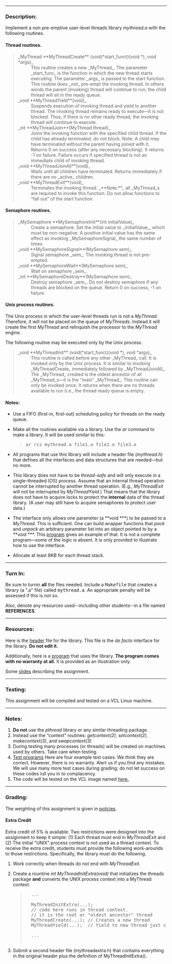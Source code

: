 * * *

### Description:

Implement a non pre-emptive user-level threads library _mythread.a_ with the following routines.

#### Thread routines.

> <dl>
> 
> <dt>_MyThread **MyThreadCreate** (void(*start_funct)(void *), void *args)_</dt>
> 
> <dd>This routine creates a new _MyThread_. The parameter _start_func_ is the function in which the new thread starts executing. The parameter _args_ is passed to the start function. This routine does _not_ pre-empt the invoking thread. In others words the parent (invoking) thread will continue to run; the child thread will sit in the ready queue.</dd>
> 
> <dt>_void **MyThreadYield**(void)_</dt>
> 
> <dd>Suspends execution of invoking thread and yield to another thread. The invoking thread remains ready to execute—it is not blocked. Thus, if there is no other ready thread, the invoking thread will continue to execute.</dd>
> 
> <dt>_int **MyThreadJoin**(MyThread thread)_</dt>
> 
> <dd>Joins the invoking function with the specified child thread. If the child has already terminated, do not block. Note: A child may have terminated without the parent having joined with it. Returns 0 on success (after any necessary blocking). It returns -1 on failure. Failure occurs if specified thread is not an immediate child of invoking thread.</dd>
> 
> <dt>_void **MyThreadJoinAll**(void)_</dt>
> 
> <dd>Waits until all children have terminated. Returns immediately if there are no _active_ children.</dd>
> 
> <dt>_void **MyThreadExit**(void)_</dt>
> 
> <dd>Terminates the invoking thread. _**Note:**_ all _MyThread_s are required to invoke this function. Do not allow functions to “fall out” of the start function.</dd>
> 
> </dl>

#### Semaphore routines.

> <dl>
> 
> <dt>_MySemaphore **MySemaphoreInit**(int initialValue)_</dt>
> 
> <dd>Create a semaphore. Set the initial value to _initialValue_, which must be non-negative. A positive initial value has the same effect as invoking _MySemaphoreSignal_ the same number of times.</dd>
> 
> <dt>_void **MySemaphoreSignal**(MySemaphore sem)_</dt>
> 
> <dd>Signal semaphore _sem_. The invoking thread is not pre-empted.</dd>
> 
> <dt>_void **MySemaphoreWait**(MySemaphore sem)_</dt>
> 
> <dd>Wait on semaphore _sem_.</dd>
> 
> <dt>_int **MySemaphoreDestroy**(MySemaphore sem)_</dt>
> 
> <dd>Destroy semaphore _sem_. Do not destroy semaphore if any threads are blocked on the queue. Return 0 on success, -1 on failure.</dd>
> 
> </dl>

#### Unix process routines.

The Unix process in which the user-level threads run is not a _MyThread_. Therefore, it will not be placed on the queue of _MyThreads._ Instead it will create the first _MyThread_ and relinquish the processor to the _MyThread_ engine.

The following routine may be executed only by the Unix process.

> <dl>
> 
> <dt>_void **MyThreadInit** (void(*start_funct)(void *), void *args)_</dt>
> 
> <dd>This routine is called before any other _MyThread_ call. It is invoked only by the Unix process. It is similar to invoking _MyThreadCreate_ immediately followed by _MyThreadJoinAll_. The _MyThread_ created is the oldest ancestor of all _MyThread_s—it is the “main” _MyThread_. This routine can only be invoked once. It returns when there are no threads available to run (i.e., the thread ready queue is empty.</dd>
> 
> </dl>

#### Notes:

*   Use a FIFO (first-in, first-out) scheduling policy for threads on the ready queue.
*   Make all the routines available via a library. Use the _ar_ command to make a library. It will be used similar to this:

    > <kbd>ar rcs mythread.a file1.o file2.o file3.o</kbd>

*   All programs that use this library will include a header file (_mythread.h_) that defines all the interfaces and data structures that are needed—but no more.
*   This library does not have to be _thread-safe_ and will only execute in a single-threaded (OS) process. Assume that an internal thread operation cannot be interrupted by another thread operation. (E.g., _MyThreadExit_ will not be interrupted by _MyThreadYield_.) That means that the library does not have to acquire locks to protect the **internal** data of the thread library. (A user may still have to acquire semaphores to protect user data.)
*   The interface only allows one parameter (a **void ***) to be passed to a _MyThread_. This is sufficient. One can build wrapper functions that _pack_ and _unpack_ an arbitrary parameter list into an object pointed to by a **void ***. This [program](merge.c) gives an example of that. It is not a complete program—some of the logic is absent. It is only provided to illustrate how to use the interface.
*   Allocate at least 8KB for each thread stack.

* * *

### Turn In:

Be sure to turnin **all** the files needed. Include a <tt>Makefile</tt> that creates a library (a ".a" file) called <tt>mythread.a</tt>. An appropriate penalty will be assessed if this is not so.

Also, denote any resources used--including other students--in a file named **REFERENCES**.

* * *

### Resources:

Here is the [header](mythread.h) file for the library. This file is the _de facto_ interface for the library. **Do not edit it.**

Additionally, here is a [program](fib.c) that uses the library. **The program comes with no warranty at all.** It is provided as an illustration only.

Some [slides](mythread.pdf) describing the assignment.

* * *

### Testing:

This assignment will be compiled and tested on a VCL Linux machine.

* * *

### Notes:

1.  **Do not** use the _pthread_ library or any similar threading package.
2.  Instead use the “context” routines: _getcontext(2), setcontext(2), makecontext(3)_, and _swapcontext(3)_
3.  During testing many processes (or threads) will be created on machines used by others. Take care when testing.
4.  [Test programs](mythread_tests.tar.gz) Here are four example test cases. We think they are correct. However, there is no warranty. Alert us if you find any mistakes. We will use many more test cases during grading; do not let success on these codes lull you in to complacency.
5.  The code will be tested on the VCL image named [here.](submit.html)

* * *

### Grading:

The weighting of this assignment is given in [policies](../../policies.html#grading).

#### Extra Credit

Extra credit of 5% is available. Two restrictions were designed into the assignment to keep it simple: (1) Each thread must end in _MyThreadExit_ and (2) The initial "UNIX" process context is not used as a thread context. To receive the extra credit, students must provide the following work-arounds to those restrictions. Specifically, the library must do the following.

1.  Work correctly when threads do not end with _MyThreadExit_.
2.  Create a rountine _int MyThreadInitExtra(void)_ that initializes the threads package **and** converts the UNIX process context into a MyThread context.

    > <pre>  ...
    > 
    >   MyThreadInitExtra(...);
    >   // code here runs in thread context.
    >   // it is the root or "oldest ancestor" thread
    >   MyThreadCreate(...); // Creates a new thread
    >   MyThreadYield(...);  // Yield to new thread just created
    > 
    >   ...
    >   </pre>

3.  Submit a second header file (mythreadextra.h) that contains everything in the original header plus the definition of MyThreadInitExtra().
